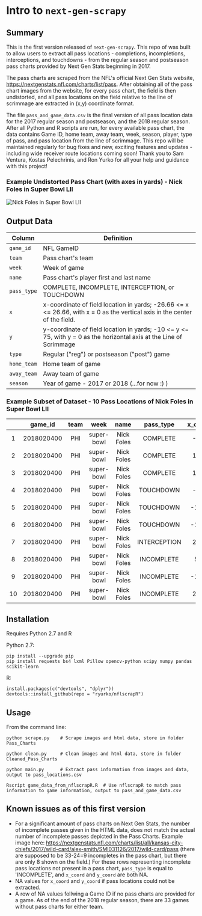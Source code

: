 # Intro to `next-gen-scrapy`

## Summary

This is the first version released of `next-gen-scrapy`. This repo of was built to allow users to extract all pass locations -  completions, incompletions, interceptions, and touchdowns - from the regular season and postseason pass charts provided by Next Gen Stats beginning in 2017.

The pass charts are scraped from the NFL's official Next Gen Stats website, https://nextgenstats.nfl.com/charts/list/pass. After obtaining all of the pass chart images from the website, for every pass chart, the field is then undistorted, and all pass locations on the field relative to the line of scrimmage are extracted in (x,y) coordinate format. 

The file `pass_and_game_data.csv` is the final version of all pass location data for the 2017 regular season and postseason, and the 2018 regular season. After all Python and R scripts are run, for every available pass chart, the data contains Game ID, home team, away team, week, season, player, type of pass, and pass location from the line of scrimmage. This repo will be maintained regularly for bug fixes and new, exciting features and updates - including wide receiver route locations coming soon! Thank you to Sam Ventura, Kostas Pelechrinis, and Ron Yurko for all your help and guidance with this project!

### Example Undistorted Pass Chart (with axes in yards) - Nick Foles in Super Bowl LII

![Nick Foles in Super Bowl LII](https://raw.githubusercontent.com/sarahmallepalle/next-gen-scrapy/master/axes.jpg)

## Output Data

Column | Definition
---|---------
`game_id` | NFL GameID
`team` | Pass chart's team
`week` | Week of game
`name` | Pass chart's player first and last name 
`pass_type` | COMPLETE, INCOMPLETE, INTERCEPTION, or TOUCHDOWN
`x` | x-coordinate of field location in yards; -26.66 <= x <= 26.66, with x = 0 as the vertical axis in the center of the field. 
`y` | y-coordinate of field location in yards; -10 <= y <= 75, with y = 0 as the horizontal axis at the Line of Scrimmage
`type` | Regular ("reg") or postseason ("post") game
`home_team` | Home team of game
`away_team` | Away team of game
`season` | Year of game - 2017 or 2018 (...for now :) )

### Example Subset of Dataset - 10 Pass Locations of Nick Foles in Super Bowl LII

|    |   game_id  | team |    week    |    name    |   pass_type  | x_coord | y_coord | type | home_team | away_team | season |
|:--:|:----------:|:----:|:----------:|:----------:|:------------:|:-------:|:-------:|:----:|:---------:|:---------:|:------:|
| 1  | 2018020400 | PHI  | super-bowl | Nick Foles | COMPLETE     | -3.6    | 16.9    | post | NE        | PHI       | 2017   |
| 2  | 2018020400 | PHI  | super-bowl | Nick Foles | COMPLETE     | 16.2    | -3      | post | NE        | PHI       | 2017   |
| 3  | 2018020400 | PHI  | super-bowl | Nick Foles | COMPLETE     | 11.5    | -6.4    | post | NE        | PHI       | 2017   |
| 4  | 2018020400 | PHI  | super-bowl | Nick Foles | TOUCHDOWN    | -8.5    | 5.7     | post | NE        | PHI       | 2017   |
| 5  | 2018020400 | PHI  | super-bowl | Nick Foles | TOUCHDOWN    | -18.8   | 30.1    | post | NE        | PHI       | 2017   |
| 6  | 2018020400 | PHI  | super-bowl | Nick Foles | TOUCHDOWN    | -19.3   | 41.2    | post | NE        | PHI       | 2017   |
| 7  | 2018020400 | PHI  | super-bowl | Nick Foles | INTERCEPTION | 21.8    | 37.9    | post | NE        | PHI       | 2017   |
| 8  | 2018020400 | PHI  | super-bowl | Nick Foles | INCOMPLETE   | 5.1     | 7.9     | post | NE        | PHI       | 2017   |
| 9  | 2018020400 | PHI  | super-bowl | Nick Foles | INCOMPLETE   | -12.9   | 39.6    | post | NE        | PHI       | 2017   |
| 10 | 2018020400 | PHI  | super-bowl | Nick Foles | INCOMPLETE   | 26.1    | 8       | post | NE        | PHI       | 2017   |

## Installation

Requires Python 2.7 and R

Python 2.7:
```
pip install --upgrade pip
pip install requests bs4 lxml Pillow opencv-python scipy numpy pandas scikit-learn
```

R:
```
install.packages(c("devtools", "dplyr"))
devtools::install_github(repo = "ryurko/nflscrapR")
```

## Usage

From the command line:

```
python scrape.py 	# Scrape images and html data, store in folder Pass_Charts
```
```
python clean.py 	# Clean images and html data, store in folder Cleaned_Pass_Charts
```
```
python main.py 		# Extract pass information from images and data, output to pass_locations.csv
```
```
Rscript game_data_from_nflscrapR.R 	# Use nflscrapR to match pass information to game information, output to pass_and_game_data.csv
```

## Known issues as of this first version
- For a significant amount of pass charts on Next Gen Stats, the number of incomplete passes given in the HTML data, does not match the actual number of incomplete passes depicted in the Pass Charts. Example image here:  https://nextgenstats.nfl.com/charts/list/all/kansas-city-chiefs/2017/wild-card/alex-smith/SMI031126/2017/wild-card/pass (there are supposed to be 33-24=9 incompletes in the pass chart, but there are only 8 shown on the field.) For these rows representing incomplete pass locations not present in a pass chart, `pass_type` is equal to 'INCOMPLETE', and `x_coord` and `y_coord` are both NA.
- NA values for `x_coord` and `y_coord` if pass locations could not be extracted. 
- A row of NA values follwing a Game ID if no pass charts are provided for a game. As of the end of the 2018 regular season, there are 33 games without pass charts for either team.
